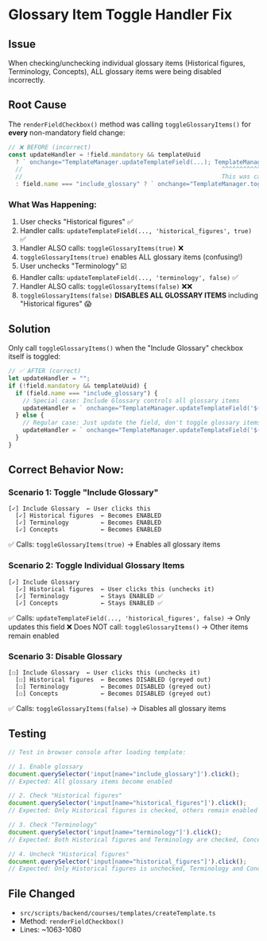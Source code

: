 # Glossary Item Toggle Handler Fix

## Issue
When checking/unchecking individual glossary items (Historical figures, Terminology, Concepts), ALL glossary items were being disabled incorrectly.

## Root Cause
The `renderFieldCheckbox()` method was calling `toggleGlossaryItems()` for **every** non-mandatory field change:

```typescript
// ❌ BEFORE (incorrect)
const updateHandler = !field.mandatory && templateUuid
  ? ` onchange="TemplateManager.updateTemplateField(...); TemplateManager.toggleGlossaryItems(this.checked);"`
  //                                                        ^^^^^^^^^^^^^^^^^^^^^^^^^^^^^^^^^^^^^^^^^^^^^^
  //                                                        This was called for ALL fields!
  : field.name === "include_glossary" ? ` onchange="TemplateManager.toggleGlossaryItems(this.checked)"` : "";
```

### What Was Happening:
1. User checks "Historical figures" ✅
2. Handler calls: `updateTemplateField(..., 'historical_figures', true)` ✅
3. Handler ALSO calls: `toggleGlossaryItems(true)` ❌
4. `toggleGlossaryItems(true)` enables ALL glossary items (confusing!)
5. User unchecks "Terminology" ☑️
6. Handler calls: `updateTemplateField(..., 'terminology', false)` ✅
7. Handler ALSO calls: `toggleGlossaryItems(false)` ❌❌
8. `toggleGlossaryItems(false)` **DISABLES ALL GLOSSARY ITEMS** including "Historical figures" 😱

## Solution
Only call `toggleGlossaryItems()` when the "Include Glossary" checkbox itself is toggled:

```typescript
// ✅ AFTER (correct)
let updateHandler = "";
if (!field.mandatory && templateUuid) {
  if (field.name === "include_glossary") {
    // Special case: Include Glossary controls all glossary items
    updateHandler = ` onchange="TemplateManager.updateTemplateField('${templateUuid}', '${block.type}', '${field.name}', this.checked); TemplateManager.toggleGlossaryItems(this.checked);"`;
  } else {
    // Regular case: Just update the field, don't toggle glossary items
    updateHandler = ` onchange="TemplateManager.updateTemplateField('${templateUuid}', '${block.type}', '${field.name}', this.checked);"`;
  }
}
```

## Correct Behavior Now:

### Scenario 1: Toggle "Include Glossary"
```
[✓] Include Glossary  ← User clicks this
  [✓] Historical figures  ← Becomes ENABLED
  [✓] Terminology         ← Becomes ENABLED
  [✓] Concepts            ← Becomes ENABLED
```
✅ Calls: `toggleGlossaryItems(true)` → Enables all glossary items

### Scenario 2: Toggle Individual Glossary Items
```
[✓] Include Glossary
  [✓] Historical figures  ← User clicks this (unchecks it)
  [✓] Terminology         ← Stays ENABLED ✅
  [✓] Concepts            ← Stays ENABLED ✅
```
✅ Calls: `updateTemplateField(..., 'historical_figures', false)` → Only updates this field
❌ Does NOT call: `toggleGlossaryItems()` → Other items remain enabled

### Scenario 3: Disable Glossary
```
[☐] Include Glossary  ← User clicks this (unchecks it)
  [☐] Historical figures  ← Becomes DISABLED (greyed out)
  [☐] Terminology         ← Becomes DISABLED (greyed out)
  [☐] Concepts            ← Becomes DISABLED (greyed out)
```
✅ Calls: `toggleGlossaryItems(false)` → Disables all glossary items

## Testing
```javascript
// Test in browser console after loading template:

// 1. Enable glossary
document.querySelector('input[name="include_glossary"]').click();
// Expected: All glossary items become enabled

// 2. Check "Historical figures"
document.querySelector('input[name="historical_figures"]').click();
// Expected: Only Historical figures is checked, others remain enabled

// 3. Check "Terminology"
document.querySelector('input[name="terminology"]').click();
// Expected: Both Historical figures and Terminology are checked, Concepts remains enabled

// 4. Uncheck "Historical figures"
document.querySelector('input[name="historical_figures"]').click();
// Expected: Only Historical figures is unchecked, Terminology and Concepts remain enabled ✅
```

## File Changed
- `src/scripts/backend/courses/templates/createTemplate.ts`
- Method: `renderFieldCheckbox()`
- Lines: ~1063-1080
